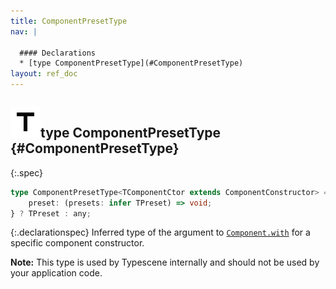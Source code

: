 ```yaml
---
title: ComponentPresetType
nav: |

  #### Declarations
  * [type ComponentPresetType](#ComponentPresetType)
layout: ref_doc
---
```


## ![](/assets/icons/spec-type.svg)type ComponentPresetType {#ComponentPresetType}
{:.spec}

```typescript
type ComponentPresetType<TComponentCtor extends ComponentConstructor> = TComponentCtor extends {
    preset: (presets: infer TPreset) => void;
} ? TPreset : any;
```
{:.declarationspec}
Inferred type of the argument to [`Component.with`](./Component#Component:with) for a specific component constructor.

**Note:** This type is used by Typescene internally and should not be used by your application code.

